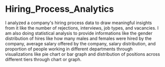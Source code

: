# Hiring_Process_Analytics
I analyzed a company's hiring process data to draw meaningful insights from it like the number of rejections, interviews, job types, and vacancies. I am also doing statistical analysis to provide informations like the gender distribution of hires like how many males and females were hired by the company, average salary offered by the company, salary distribution, and proportion of people working in different departments through visualizations like pie chart or bar graph and distribution of positions across different tiers through chart or graph.
